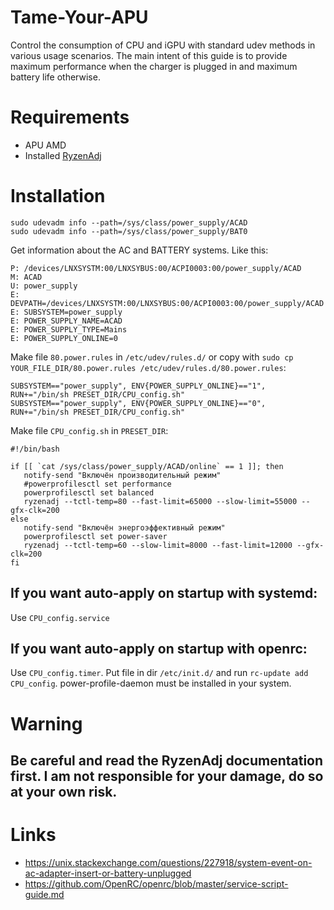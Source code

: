 # Tame-Your-APU
Control the consumption of CPU and iGPU with standard udev methods in various usage scenarios.
The main intent of this guide is to provide maximum performance when the charger is plugged in and maximum battery life otherwise.
# Requirements
  * APU AMD
  * Installed [RyzenAdj](https://github.com/FlyGoat/RyzenAdj)
# Installation
```
sudo udevadm info --path=/sys/class/power_supply/ACAD
sudo udevadm info --path=/sys/class/power_supply/BAT0
```
Get information about the AC and BATTERY systems. Like this:
```
P: /devices/LNXSYSTM:00/LNXSYBUS:00/ACPI0003:00/power_supply/ACAD
M: ACAD
U: power_supply
E: DEVPATH=/devices/LNXSYSTM:00/LNXSYBUS:00/ACPI0003:00/power_supply/ACAD
E: SUBSYSTEM=power_supply
E: POWER_SUPPLY_NAME=ACAD
E: POWER_SUPPLY_TYPE=Mains
E: POWER_SUPPLY_ONLINE=0
```
Make file ```80.power.rules``` in ```/etc/udev/rules.d/``` or copy with ```sudo cp YOUR_FILE_DIR/80.power.rules /etc/udev/rules.d/80.power.rules```:
```
SUBSYSTEM=="power_supply", ENV{POWER_SUPPLY_ONLINE}=="1", RUN+="/bin/sh PRESET_DIR/CPU_config.sh"
SUBSYSTEM=="power_supply", ENV{POWER_SUPPLY_ONLINE}=="0", RUN+="/bin/sh PRESET_DIR/CPU_config.sh"
```
Make file ```CPU_config.sh``` in ```PRESET_DIR```:
```
#!/bin/bash

if [[ `cat /sys/class/power_supply/ACAD/online` == 1 ]]; then
   notify-send "Включён производительный режим"
   #powerprofilesctl set performance
   powerprofilesctl set balanced
   ryzenadj --tctl-temp=80 --fast-limit=65000 --slow-limit=55000 --gfx-clk=200
else
   notify-send "Включён энергоэффективный режим"
   powerprofilesctl set power-saver
   ryzenadj --tctl-temp=60 --slow-limit=8000 --fast-limit=12000 --gfx-clk=200
fi
```
## If you want auto-apply on startup with systemd:
 Use ```CPU_config.service```

## If you want auto-apply on startup with openrc:
 Use ```CPU_config.timer```. Put file in dir ```/etc/init.d/``` and run ```rc-update add CPU_config```. power-profile-daemon must be installed in your system.

# Warning
## Be careful and read the RyzenAdj documentation first. I am not responsible for your damage, do so at your own risk.

# Links
  * https://unix.stackexchange.com/questions/227918/system-event-on-ac-adapter-insert-or-battery-unplugged
  * https://github.com/OpenRC/openrc/blob/master/service-script-guide.md
